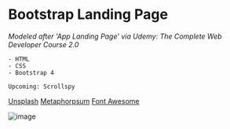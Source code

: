# Bootstrap Landing Page

_Modeled after 'App Landing Page' via Udemy: The Complete Web Developer Course 2.0_

```
- HTML
- CSS
- Bootstrap 4
```

```
Upcoming: Scrollspy
```

[Unsplash](https://unsplash.com/photos/4yta6mU66dE)
[Metaphorpsum](http://metaphorpsum.com/)
[Font Awesome](https://fontawesome.com/icons/hotjar?style=brands)

![image](https://i.imgur.com/Ay9fTjh.png)
